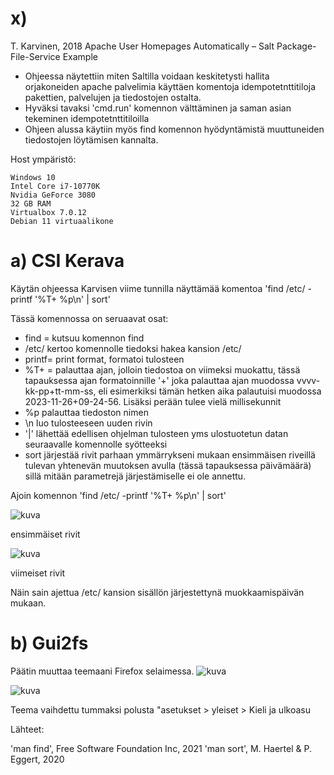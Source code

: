 # x)

T. Karvinen, 2018 Apache User Homepages Automatically – Salt Package-File-Service Example

* Ohjeessa näytettiin miten Saltilla voidaan keskitetysti hallita orjakoneiden apache palvelimia käyttäen komentoja idempotetnttitiloja pakettien, palvelujen ja tiedostojen ostalta.
*  Hyväksi tavaksi 'cmd.run' komennon välttäminen ja saman asian tekeminen idempotetnttitiloilla
*  Ohjeen alussa käytiin myös find komennon hyödyntämistä muuttuneiden tiedostojen löytämisen kannalta.


Host ympäristö:

    Windows 10
    Intel Core i7-10770K
    Nvidia GeForce 3080
    32 GB RAM
    Virtualbox 7.0.12
    Debian 11 virtuaalikone


# a) CSI Kerava

Käytän ohjeessa Karvisen viime tunnilla näyttämää komentoa 'find /etc/ -printf '%T+ %p\n' | sort'

Tässä komennossa on seruaavat osat:
* find = kutsuu komennon find
* /etc/ kertoo komennolle tiedoksi hakea kansion /etc/
* printf= print format, formatoi tulosteen 
* %T+ = palauttaa ajan, jolloin tiedostoa on viimeksi muokattu, tässä tapauksessa ajan formatoinnille '+' joka palauttaa ajan muodossa vvvv-kk-pp+tt-mm-ss, eli esimerkiksi tämän hetken aika palautuisi muodossa 2023-11-26+09-24-56. Lisäksi perään tulee vielä millisekunnit
* %p palauttaa tiedoston nimen
* \n luo tulosteeseen uuden rivin
* '|' lähettää edellisen ohjelman tulosteen yms ulostuotetun datan seuraavalle komennolle syötteeksi
* sort järjestää rivit parhaan ymmärrykseni mukaan ensimmäisen riveillä tulevan yhtenevän muutoksen avulla (tässä tapauksessa päivämäärä) sillä mitään parametrejä järjestämiselle ei ole annettu.


Ajoin komennon 'find /etc/ -printf '%T+ %p\n' | sort'

![kuva](https://github.com/panupeltola/palvelimet/assets/148875059/e1ab449c-050c-4a0b-a2d0-4765544ade29)

ensimmäiset rivit

![kuva](https://github.com/panupeltola/palvelimet/assets/148875059/28b6e380-af07-4b45-bf3b-a54bda46b51b)

viimeiset rivit

Näin sain ajettua /etc/ kansion sisällön järjestettynä muokkaamispäivän mukaan.

# b) Gui2fs

Päätin muuttaa teemaani Firefox selaimessa.
![kuva](https://github.com/panupeltola/palvelimet/assets/148875059/43b70bbd-49a4-4c2f-b908-1261855cae46)

![kuva](https://github.com/panupeltola/palvelimet/assets/148875059/e5b8fc84-93ce-4ef2-9140-07012e16fd1c)

Teema vaihdettu tummaksi polusta "asetukset > yleiset > Kieli ja ulkoasu




Lähteet:

'man find', Free Software Foundation Inc, 2021
'man sort', M. Haertel & P. Eggert, 2020
